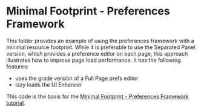 # Minimal Footprint - Preferences Framework

This folder provides an example of using the preferences framework with a minimal resource footprint. While it is
preferable to use the Separated Panel version, which provides a preference editor on each page, this approach
illustrates how to improve page load performance. It has the following features:

- uses the grade version of a Full Page prefs editor
- lazy loads the UI Enhancer

This code is the basis for the
[Minimal Footprint - Preferences Framework tutorial](http://docs.fluidproject.org/infusion/development/tutorial-prefsFrameworkMinimalFootprint/MinimalFootprint.html).
